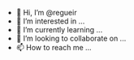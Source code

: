 - 👋 Hi, I’m @regueir
- 👀 I’m interested in ...
- 🌱 I’m currently learning ...
- 💞️ I’m looking to collaborate on ...
- 📫 How to reach me ...

<!---
regueir/regueir is a ✨ special ✨ repository because its `README.md` (this file) appears on your GitHub profile.
You can click the Preview link to take a look at your changes.
--->
